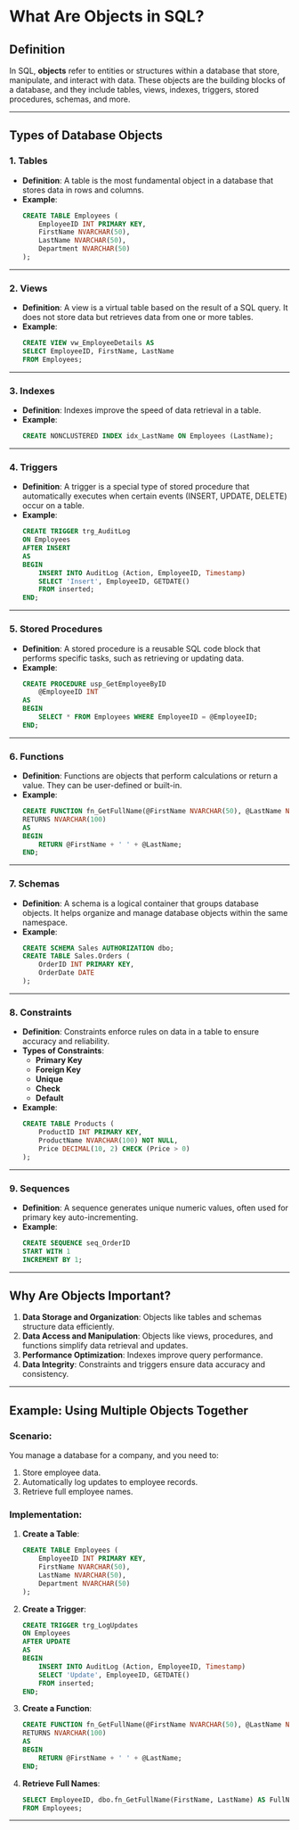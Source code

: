 # **What Are Objects in SQL?**

## **Definition**

In SQL, **objects** refer to entities or structures within a database that store, manipulate, and interact with data. These objects are the building blocks of a database, and they include tables, views, indexes, triggers, stored procedures, schemas, and more.

---

## **Types of Database Objects**

### **1. Tables**

- **Definition**: A table is the most fundamental object in a database that stores data in rows and columns.
- **Example**:
  ```sql
  CREATE TABLE Employees (
      EmployeeID INT PRIMARY KEY,
      FirstName NVARCHAR(50),
      LastName NVARCHAR(50),
      Department NVARCHAR(50)
  );
  ```

---

### **2. Views**

- **Definition**: A view is a virtual table based on the result of a SQL query. It does not store data but retrieves data from one or more tables.
- **Example**:
  ```sql
  CREATE VIEW vw_EmployeeDetails AS
  SELECT EmployeeID, FirstName, LastName
  FROM Employees;
  ```

---

### **3. Indexes**

- **Definition**: Indexes improve the speed of data retrieval in a table.
- **Example**:
  ```sql
  CREATE NONCLUSTERED INDEX idx_LastName ON Employees (LastName);
  ```

---

### **4. Triggers**

- **Definition**: A trigger is a special type of stored procedure that automatically executes when certain events (INSERT, UPDATE, DELETE) occur on a table.
- **Example**:
  ```sql
  CREATE TRIGGER trg_AuditLog
  ON Employees
  AFTER INSERT
  AS
  BEGIN
      INSERT INTO AuditLog (Action, EmployeeID, Timestamp)
      SELECT 'Insert', EmployeeID, GETDATE()
      FROM inserted;
  END;
  ```

---

### **5. Stored Procedures**

- **Definition**: A stored procedure is a reusable SQL code block that performs specific tasks, such as retrieving or updating data.
- **Example**:
  ```sql
  CREATE PROCEDURE usp_GetEmployeeByID
      @EmployeeID INT
  AS
  BEGIN
      SELECT * FROM Employees WHERE EmployeeID = @EmployeeID;
  END;
  ```

---

### **6. Functions**

- **Definition**: Functions are objects that perform calculations or return a value. They can be user-defined or built-in.
- **Example**:
  ```sql
  CREATE FUNCTION fn_GetFullName(@FirstName NVARCHAR(50), @LastName NVARCHAR(50))
  RETURNS NVARCHAR(100)
  AS
  BEGIN
      RETURN @FirstName + ' ' + @LastName;
  END;
  ```

---

### **7. Schemas**

- **Definition**: A schema is a logical container that groups database objects. It helps organize and manage database objects within the same namespace.
- **Example**:
  ```sql
  CREATE SCHEMA Sales AUTHORIZATION dbo;
  CREATE TABLE Sales.Orders (
      OrderID INT PRIMARY KEY,
      OrderDate DATE
  );
  ```

---

### **8. Constraints**

- **Definition**: Constraints enforce rules on data in a table to ensure accuracy and reliability.
- **Types of Constraints**:
  - **Primary Key**
  - **Foreign Key**
  - **Unique**
  - **Check**
  - **Default**
- **Example**:
  ```sql
  CREATE TABLE Products (
      ProductID INT PRIMARY KEY,
      ProductName NVARCHAR(100) NOT NULL,
      Price DECIMAL(10, 2) CHECK (Price > 0)
  );
  ```

---

### **9. Sequences**

- **Definition**: A sequence generates unique numeric values, often used for primary key auto-incrementing.
- **Example**:
  ```sql
  CREATE SEQUENCE seq_OrderID
  START WITH 1
  INCREMENT BY 1;
  ```

---

## **Why Are Objects Important?**

1. **Data Storage and Organization**: Objects like tables and schemas structure data efficiently.
2. **Data Access and Manipulation**: Objects like views, procedures, and functions simplify data retrieval and updates.
3. **Performance Optimization**: Indexes improve query performance.
4. **Data Integrity**: Constraints and triggers ensure data accuracy and consistency.

---

## **Example: Using Multiple Objects Together**

### Scenario:

You manage a database for a company, and you need to:

1. Store employee data.
2. Automatically log updates to employee records.
3. Retrieve full employee names.

### Implementation:

1. **Create a Table**:

   ```sql
   CREATE TABLE Employees (
       EmployeeID INT PRIMARY KEY,
       FirstName NVARCHAR(50),
       LastName NVARCHAR(50),
       Department NVARCHAR(50)
   );
   ```

2. **Create a Trigger**:

   ```sql
   CREATE TRIGGER trg_LogUpdates
   ON Employees
   AFTER UPDATE
   AS
   BEGIN
       INSERT INTO AuditLog (Action, EmployeeID, Timestamp)
       SELECT 'Update', EmployeeID, GETDATE()
       FROM inserted;
   END;
   ```

3. **Create a Function**:

   ```sql
   CREATE FUNCTION fn_GetFullName(@FirstName NVARCHAR(50), @LastName NVARCHAR(50))
   RETURNS NVARCHAR(100)
   AS
   BEGIN
       RETURN @FirstName + ' ' + @LastName;
   END;
   ```

4. **Retrieve Full Names**:
   ```sql
   SELECT EmployeeID, dbo.fn_GetFullName(FirstName, LastName) AS FullName
   FROM Employees;
   ```

---

